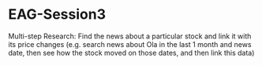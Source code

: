 # EAG-Session3
Multi-step Research: Find the news about a particular stock and link it with its price changes (e.g. search news about Ola in the last 1 month and news date, then see how the stock moved on those dates, and then link this data)
